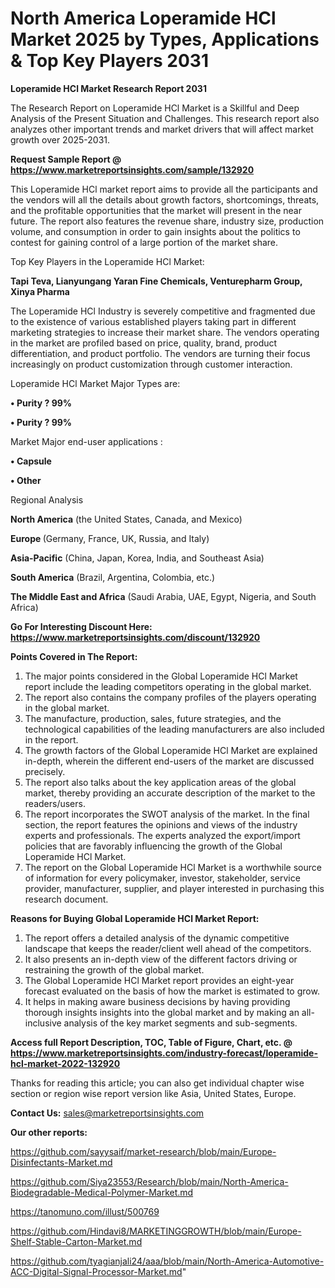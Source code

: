 # North America Loperamide HCl Market 2025 by Types, Applications & Top Key Players 2031

<strong>Loperamide HCl Market Research Report 2031</strong>

The Research Report on Loperamide HCl Market is a Skillful and Deep Analysis of the Present Situation and Challenges. This research report also analyzes other important trends and market drivers that will affect market growth over 2025-2031.

<strong>Request Sample Report @ <a href=https://www.marketreportsinsights.com/sample/132920>https://www.marketreportsinsights.com/sample/132920</a></strong>

This Loperamide HCl market report aims to provide all the participants and the vendors will all the details about growth factors, shortcomings, threats, and the profitable opportunities that the market will present in the near future. The report also features the revenue share, industry size, production volume, and consumption in order to gain insights about the politics to contest for gaining control of a large portion of the market share.

Top Key Players in the Loperamide HCl Market:

<strong>Tapi Teva, Lianyungang Yaran Fine Chemicals, Venturepharm Group, Xinya Pharma</strong>

The Loperamide HCl Industry is severely competitive and fragmented due to the existence of various established players taking part in different marketing strategies to increase their market share. The vendors operating in the market are profiled based on price, quality, brand, product differentiation, and product portfolio. The vendors are turning their focus increasingly on product customization through customer interaction.

Loperamide HCl Market Major Types are:

<strong>• Purity ? 99%

• Purity ? 99%</strong>

Market Major end-user applications :

<strong>• Capsule

• Other</strong>

Regional Analysis

</u><strong><b>North America</b></strong> (the United States, Canada, and Mexico)

<strong><b>Europe </b></strong>(Germany, France, UK, Russia, and Italy)

<strong><b>Asia-Pacific</b></strong> (China, Japan, Korea, India, and Southeast Asia)

<strong><b>South America</b></strong> (Brazil, Argentina, Colombia, etc.)

<strong><b>The Middle East and Africa</b></strong> (Saudi Arabia, UAE, Egypt, Nigeria, and South Africa)

<strong>Go For Interesting Discount Here: <a href=https://www.marketreportsinsights.com/discount/132920>https://www.marketreportsinsights.com/discount/132920</a></strong>

<strong>Points Covered in The Report:</strong>
<ol>
  <li>The major points considered in the Global Loperamide HCl Market report include the leading competitors operating in the global market.</li>
  <li>The report also contains the company profiles of the players operating in the global market.</li>
  <li>The manufacture, production, sales, future strategies, and the technological capabilities of the leading manufacturers are also included in the report.</li>
  <li>The growth factors of the Global Loperamide HCl Market are explained in-depth, wherein the different end-users of the market are discussed precisely.</li>
  <li>The report also talks about the key application areas of the global market, thereby providing an accurate description of the market to the readers/users.</li>
  <li>The report incorporates the SWOT analysis of the market. In the final section, the report features the opinions and views of the industry experts and professionals. The experts analyzed the export/import policies that are favorably influencing the growth of the Global Loperamide HCl Market.</li>
  <li>The report on the Global Loperamide HCl Market is a worthwhile source of information for every policymaker, investor, stakeholder, service provider, manufacturer, supplier, and player interested in purchasing this research document.</li>
</ol>
<strong>Reasons for Buying Global Loperamide HCl Market Report:</strong>

<ol>
  <li>The report offers a detailed analysis of the dynamic competitive landscape that keeps the reader/client well ahead of the competitors.</li>
  <li>It also presents an in-depth view of the different factors driving or restraining the growth of the global market.</li>
  <li>The Global Loperamide HCl Market report provides an eight-year forecast evaluated on the basis of how the market is estimated to grow.</li>
  <li>It helps in making aware business decisions by having providing thorough insights insights into the global market and by making an all-inclusive analysis of the key market segments and sub-segments.</li>
</ol>
<strong>Access full Report Description, TOC, Table of Figure, Chart, etc. @ <a href=https://www.marketreportsinsights.com/industry-forecast/loperamide-hcl-market-2022-132920>https://www.marketreportsinsights.com/industry-forecast/loperamide-hcl-market-2022-132920</a></strong>


Thanks for reading this article; you can also get individual chapter wise section or region wise report version like Asia, United States, Europe.

<strong>Contact Us:</strong>
sales@marketreportsinsights.com

<strong>Our other reports:</strong>

<a href=https://github.com/sayysaif/market-research/blob/main/Europe-Disinfectants-Market.md>https://github.com/sayysaif/market-research/blob/main/Europe-Disinfectants-Market.md</a>

<a href=https://github.com/Siya23553/Research/blob/main/North-America-Biodegradable-Medical-Polymer-Market.md>https://github.com/Siya23553/Research/blob/main/North-America-Biodegradable-Medical-Polymer-Market.md</a>

<a href=https://tanomuno.com/illust/500769>https://tanomuno.com/illust/500769</a>

<a href=https://github.com/Hindavi8/MARKETINGGROWTH/blob/main/Europe-Shelf-Stable-Carton-Market.md>https://github.com/Hindavi8/MARKETINGGROWTH/blob/main/Europe-Shelf-Stable-Carton-Market.md</a>

<a href=https://github.com/tyagianjali24/aaa/blob/main/North-America-Automotive-ACC-Digital-Signal-Processor-Market.md>https://github.com/tyagianjali24/aaa/blob/main/North-America-Automotive-ACC-Digital-Signal-Processor-Market.md</a>"
